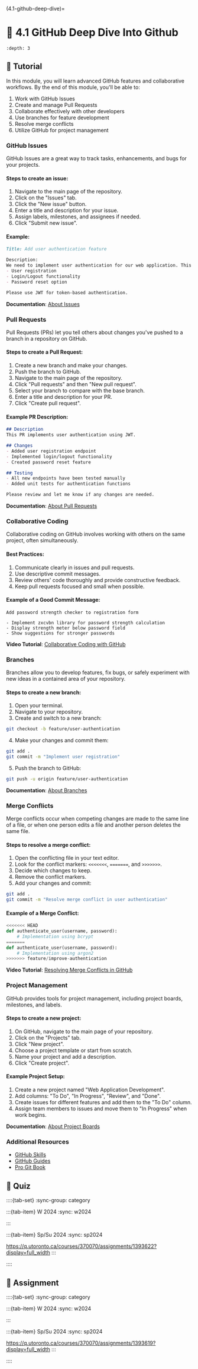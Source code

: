 (4.1-github-deep-dive)=
# 🧩 4.1 GitHub Deep Dive Into Github

```{contents}
:depth: 3
```

## 🔰 Tutorial

In this module, you will learn advanced GitHub features and collaborative workflows. By the end of this module, you'll be able to:

1. Work with GitHub Issues
2. Create and manage Pull Requests
3. Collaborate effectively with other developers
4. Use branches for feature development
5. Resolve merge conflicts
6. Utilize GitHub for project management

### GitHub Issues

GitHub Issues are a great way to track tasks, enhancements, and bugs for your projects.

#### Steps to create an issue:
1. Navigate to the main page of the repository.
2. Click on the "Issues" tab.
3. Click the "New issue" button.
4. Enter a title and description for your issue.
5. Assign labels, milestones, and assignees if needed.
6. Click "Submit new issue".

#### Example:
```markdown
Title: Add user authentication feature

Description:
We need to implement user authentication for our web application. This should include:
- User registration
- Login/Logout functionality
- Password reset option

Please use JWT for token-based authentication.
```

**Documentation**: [About Issues](https://docs.github.com/en/issues/tracking-your-work-with-issues/about-issues)

### Pull Requests

Pull Requests (PRs) let you tell others about changes you've pushed to a branch in a repository on GitHub.

#### Steps to create a Pull Request:
1. Create a new branch and make your changes.
2. Push the branch to GitHub.
3. Navigate to the main page of the repository.
4. Click "Pull requests" and then "New pull request".
5. Select your branch to compare with the base branch.
6. Enter a title and description for your PR.
7. Click "Create pull request".

#### Example PR Description:
```markdown
## Description
This PR implements user authentication using JWT.

## Changes
- Added user registration endpoint
- Implemented login/logout functionality
- Created password reset feature

## Testing
- All new endpoints have been tested manually
- Added unit tests for authentication functions

Please review and let me know if any changes are needed.
```

**Documentation**: [About Pull Requests](https://docs.github.com/en/pull-requests/collaborating-with-pull-requests/proposing-changes-to-your-work-with-pull-requests/about-pull-requests)

### Collaborative Coding

Collaborative coding on GitHub involves working with others on the same project, often simultaneously.

#### Best Practices:
1. Communicate clearly in issues and pull requests.
2. Use descriptive commit messages.
3. Review others' code thoroughly and provide constructive feedback.
4. Keep pull requests focused and small when possible.

#### Example of a Good Commit Message:
```
Add password strength checker to registration form

- Implement zxcvbn library for password strength calculation
- Display strength meter below password field
- Show suggestions for stronger passwords
```

**Video Tutorial**: [Collaborative Coding with GitHub](https://www.youtube.com/watch?v=MnUd31TvBoU)

### Branches

Branches allow you to develop features, fix bugs, or safely experiment with new ideas in a contained area of your repository.

#### Steps to create a new branch:
1. Open your terminal.
2. Navigate to your repository.
3. Create and switch to a new branch:

```bash
git checkout -b feature/user-authentication
```

4. Make your changes and commit them:

```bash
git add .
git commit -m "Implement user registration"
```

5. Push the branch to GitHub:

```bash
git push -u origin feature/user-authentication
```

**Documentation**: [About Branches](https://docs.github.com/en/pull-requests/collaborating-with-pull-requests/proposing-changes-to-your-work-with-pull-requests/about-branches)

### Merge Conflicts

Merge conflicts occur when competing changes are made to the same line of a file, or when one person edits a file and another person deletes the same file.

#### Steps to resolve a merge conflict:
1. Open the conflicting file in your text editor.
2. Look for the conflict markers: `<<<<<<<`, `=======`, and `>>>>>>>`.
3. Decide which changes to keep.
4. Remove the conflict markers.
5. Add your changes and commit:

```bash
git add .
git commit -m "Resolve merge conflict in user authentication"
```

#### Example of a Merge Conflict:
```python
<<<<<<< HEAD
def authenticate_user(username, password):
    # Implementation using bcrypt
=======
def authenticate_user(username, password):
    # Implementation using argon2
>>>>>>> feature/improve-authentication
```

**Video Tutorial**: [Resolving Merge Conflicts in GitHub](https://www.youtube.com/watch?v=xNVM5UxlFSA)

### Project Management

GitHub provides tools for project management, including project boards, milestones, and labels.

#### Steps to create a new project:
1. On GitHub, navigate to the main page of your repository.
2. Click on the "Projects" tab.
3. Click "New project".
4. Choose a project template or start from scratch.
5. Name your project and add a description.
6. Click "Create project".

#### Example Project Setup:
1. Create a new project named "Web Application Development".
2. Add columns: "To Do", "In Progress", "Review", and "Done".
3. Create issues for different features and add them to the "To Do" column.
4. Assign team members to issues and move them to "In Progress" when work begins.

**Documentation**: [About Project Boards](https://docs.github.com/en/issues/organizing-your-work-with-project-boards/managing-project-boards/about-project-boards)

### Additional Resources

- [GitHub Skills](https://skills.github.com/)
- [GitHub Guides](https://guides.github.com/)
- [Pro Git Book](https://git-scm.com/book/en/v2)

## 🚀 Quiz

::::{tab-set}
:sync-group: category

:::{tab-item} W 2024
:sync: w2024

:::

:::{tab-item} Sp/Su 2024
:sync: sp2024

https://q.utoronto.ca/courses/370070/assignments/1393622?display=full_width
:::

::::

## 📄 Assignment

::::{tab-set}
:sync-group: category

:::{tab-item} W 2024
:sync: w2024

:::

:::{tab-item} Sp/Su 2024
:sync: sp2024

https://q.utoronto.ca/courses/370070/assignments/1393619?display=full_width
:::

::::
